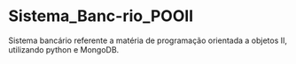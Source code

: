 # Sistema_Banc-rio_POOII
Sistema bancário referente a matéria de programação orientada a objetos II, utilizando python e MongoDB.
